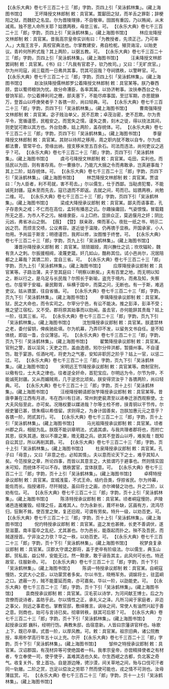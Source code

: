<!-- { "loadSidebar": true } -->
 【《永乐大典》卷七千三百二十三「郎」字韵，页四上引「吴泳鹤林集」。(藏上海图书馆)】 
　　王坏降授文林郎制
敕：具官某。鬻鄐田之狱，而羊舌之罪彰；辞梗阳之狱，而魏舒之名显。尔为晋陵理掾，不自敬审。囹圄有重囚，乃以贿闻，从末减焉。独不思人命所关耶？姑镌两秩，毋怠三省。可。
 【《永乐大典》卷七千三百二十三「郎」字韵，页四上引「吴泳鹤林集」。(藏上海图书馆)】 
　　林应龙降授文林郎制
敕：具官某。昔我高宗皇帝实训有曰：「为教授者，先须正己，乃可率人。」大哉王言乎，真校官典法也。尔掌教建安，弗自检柅。殖货诲淫，以贻吏议。青衿何所矜式哉？其上两阶，以弼五教。可。
 【《永乐大典》卷七千三百二十三「郎」字韵，页四上引「吴泳鹤林集」。(藏上海图书馆)】 
　　汪耒降授文林郎罢祠制
敕：具官某。《书》曰：「凡我有官君子，钦乃攸司。」又曰：「无旷庶官。」尔为州司寇，阅三载而一日弗共其事，罚其可逭哉？夺祠镌秩，以警畔官。可。
 【《永乐大典》卷七千三百二十三「郎」字韵，页四上引「吴泳鹤林集」。(藏上海图书馆)】 
　　赵汝扶降授儒林郎罗公着降授文林郎制
敕：具官某等。朕乃眷西顾，尝以蜀师粮饷为忧。故分命漕臣，各率其属，以协济軵事。汝扶奉西台之令，督饷军前，尔公着捧利司之檄，部夫塞下，不能尽瘁事国，至愆军期，亦思貔貅万，登首山以呼庚癸者乎？各镌一阶，尚曰轻典。可。
 【《永乐大典》卷七千三百二十三「郎」字韵，页四下引「吴泳鹤林集」。(藏上海图书馆)】 
　　曹南强降授文林郎制
敕：具官某。宓子贱治单父，民不忍欺；卓茂治密，吏不忍欺。尔为贵平令，宽循谨愿，民粗安之。而宽失之懦，谨失之畏，刻木之徒，得以挠法其间，则吏犹可欺以其方也。外台劾奏，姑上两阶，盖存统体。可。
 【《永乐大典》卷七千三百二十三「郎」字韵，页四下引「吴泳鹤林集」。(藏上海图书馆)】 
　　季鋆降授文林郎制
敕：具官某。其财以待邦之移用，周之职内犹不敢以自专。尔为成都法曹，管常平仓。旁缘出纳，擅支移米至五百余石。司法而违法，尚何吏议之逃乎？可。
 【《永乐大典》卷七千三百二十三「郎」字韵，页四下引「吴泳鹤林集」。(藏上海图书馆)】 
　　虞弓弓降授文林郎制
敕：具官某。屯田，实利也。而括民以为田，则有害存焉。尔一曹掾尔，乃能亢大捆之令而弗敢承，岂真避事哉？其上二阶，姑存统体。可。
 【《永乐大典》卷七千三百二十三「郎」字韵，页四下引「吴泳鹤林集」。(藏上海图书馆)】 
　　林芑降授文林郎制
敕：具官某。贾谊曰：「为人臣者，利不苟就，害不苟去。」尔以儒生，仕于西鄙。当鞑虏犯蜀，不能诚死封疆。寇未至而先去，寇已退而不即返。去就之间，苟而已。姑镌两秩，尚勉二维。可。
 【《永乐大典》卷七千三百二十三「郎」字韵，页四下引「吴泳鹤林集」。(藏上海图书馆)】 
　　梁成大降授承议郎制
敕：具官某。鄙夫而语事君，孔子存患失之戒；不仁而在高位，孟轲有播恶之讥。尔趣操庸回，气姿恨愎。冒载籍所无之恶，为市人不之污。梯缘隶臣，斗上□府。显排众正，莫逃偃月之奸；阴比元凶，弗省冰山之倒。 【蔇】  【暨】 朕亲政，俾而革心。夜批一纸之书，明示二凶之罚。而烦言交啧，公议弗容。遂近徙于温陵，仍再镌于显秩。开国承家，小人勿用。予尚监于斯言；明德谨罚，我邦以修，汝图惟于终誉。可。
 【《永乐大典》卷七千三百二十三「郎」字韵，页九上引「吴泳鹤林集」。(藏上海图书馆)】 
　　潘晋孙降授承义郎制
敕：具官某。琐琐姻娅，周兴膴仕之讥；坎坎辐轮，魏有贪人之刺。尔扳援相阀，凌蔑吏箴。奸几如山，酷称其位。试小邑尚尔，况居陪都之上幕哉？其镌二阶，宜自三省。可。
 【《永乐大典》卷七千三百二十三「郎」字韵，页九上引「吴泳鹤林集」。(藏上海图书馆)】 
　　应厚降授承议郎制
敕：具官某等。子路治蒲，夫子至其庭曰：「明察以断矣。」夫有百里之地，而无明以知之，断以行之，是乌足与长民哉？尔照长于新喻，盗充于境内，而弗及知，失察也。尔垕宰于安福，豪民黥胥，纵横于国中，而莫之问，无断也。有一于斯，难逃吏议。姑从镌罢，往自省循。可。
 【《永乐大典》卷七千三百二十三「郎」字韵，页九下引「吴泳鹤林集」。(藏上海图书馆)】 
　　李瑀降授承议郎制
敕：具官某。狱，民之大命也，而令实司之。尔宰分宁邑，有讼不能决。推之彭泽，彭泽不受；推之望江宿松，又不受。郡将原其始事而以劾闻。虽去官，亦何能辞其责哉？姑上一阶，往其三省。可。
 【《永乐大典》卷七千三百二十三「郎」字韵，页九下引「吴泳鹤林集」。(藏上海图书馆)】 
　　沈恕降授承议郎制
敕：具官某。朕遣禁林之老，委付留钥，俾疾驰赴填。尔为机幕，乃弄印不发，以留务文书自任。是不知体统，即兹一眚，合议薄惩。可。
 【《永乐大典》卷七千三百二十三「郎」字韵，页九下引「吴泳鹤林集」。(藏上海图书馆)】 
　　翟繁降授承议郎制
敕：具官某。官刑之警，首以淫风；天吏之罚，盖由逸德。矧尔分倅洪都，暂摄州事。不自谨饬，耽于宴游。任酒叱咤，将吏为之气塞，安知非职厉之阶乎？姑上一官，以惩二过。可。
 【《永乐大典》卷七千三百二十三「郎」字韵，页九下引「吴泳鹤林集」。(藏上海图书馆)】
　　宋明远王节降授承议郎制
敕：具官某等。商制官刑，以儆有位，士大夫之律也。往者逆全奸命，首犯宝应。尔明远为令，尔节为倅，不能诚死封疆。又从而媚贼焉，几于逆忠比顽矣。朕安得贷汝乎？各镌两阶，尚曰轻典。可。
 【《永乐大典》卷七千三百二十三「郎」字韵，页十上引「吴泳鹤林集」。(藏上海图书馆)】 
　　汪绶降授朝请郎张竽降授承议郎制
敕：具官某等。昔唐李兼在江西有月进，韦在西川有日进，常州刺吏裴肃至以进奉迁浙西观察使。士大夫风俗至此，亦可矣。况赂权要以媒进哉？尔等士检不修，挟青铜以干节传。尔绶吏饕已甚，馈朱榻以希借留。求则得之，为身计固善矣，岂朕加惠元元之意乎？各镌一阶，罔贰其行。可。
 【《永乐大典》卷七千三百二十三「郎」字韵，页十上引「吴泳鹤林集」。(藏上海图书馆)】 
　　马光祖降授承议郎制
敕：具官某。顷者州郡之兵，相挺为乱。朕既不能训章明法，式遏其虐。与我共理者郡将也，而拊亡其恩，驭失其道。致以不廪之粟，赡无籍之兵。欲其不登首山以呼，难矣哉！既知自讼其愆，所以再削其爵。可。
 【《永乐大典》卷七千三百二十三「郎」字韵，页十上引「吴泳鹤林集」。(藏上海图书馆)】 
　　杜泉降授承议郎制
敕：具官某。孔子曰「毋意」，又曰「非意之也，必知其情」。夫以意而论天下之士，难乎其知人矣。今范按泉之章，所论四事，而皆以其意言之，大抵谓巧于避事也。然则情实固未可知，而统体不可以不存。镌秩罢官，宜体朕意。可。
 【《永乐大典》卷七千三百二十三「郎」字韵，页十上引「吴泳鹤林集」。(藏上海图书馆)】 
　　卓樗特授承议郎制
敕：具官某。宜城浅蛮，不式王命。结约丑类，俘掠省民。尔为帅幕，能佐而长。指授诸将，尽歼贼徒。虽曰将士之画，亦尔裨替之功也。升之二阶，以劝有位。可。
 【《永乐大典》卷七千三百二十三「郎」字韵，页十上引「吴泳鹤林集」。(藏上海图书馆)】 
　　陈涤特授承议郎制
敕：具官某。顷者峒寇慢防，庐陵诸邑连被屠毁。经理之任，盖难其人。尔为永新长，葺坏补缺，区画有方，流鸿尽归，狂猘不耸。使百里之聚，复还旧观，可谓有劳矣。特升一级，以劝百吏。可。
 【《永乐大典》卷七千三百二十三「郎」字韵，页十上引「吴泳鹤林集」。(藏上海图书馆)】 
　　倪灼特授承议郎制
敕：具官某。盗之发也甚微，长吏不善调伏，遂至滋蔓。南丰蛮卒之乱纪，尤其甚也。尔为邑长，能亟起而扑之。殃不及吾民，而贼遂授首。宁非汝之力欤？华之一秩，以劝百吏。可。
 【《永乐大典》卷七千三百二十三「郎」字韵，页十下引「吴泳鹤林集」。(藏上海图书馆)】 
　　祝梦良复承议郎制
敕：具官某。汉郡太守谓之郡将，盖于吏卒有阶级法。尔以儒生，典玉山郡。贸私盐，益公帑，安能无过。然一黥隶，敢于诬告其主，此风何可长也。特还故官，往服新命。可。
 【《永乐大典》卷七千三百二十三「郎」字韵，页十下引「吴泳鹤林集」。(藏上海图书馆)】 
　　陈调一特授承议郎制
敕：具官某。自峒寇慢防，文武大小之臣，以功蒙赏者多矣。尔以书生，晓畅军务。调娱将士，驻蓝峒之口。遮蔽一方，贼不能蔓延而南，亦可嘉矣。华以一阶，以劭能吏。可。
 【《永乐大典》卷七千三百二十三「郎」字韵，页十下引「吴泳鹤林集」。(藏上海图书馆)】 
　　袁商授承议郎制
敕：具官某。汉毛苌以诗学，为河间献王博士。后之为宫僚而说诗者，盖昉乎此。尔以情性之正，承礼义之泽。凡所习闻于家庭者，非迩之事父，则远之事君也。掌教官邸，敷绎雅言。讽咏之间，常使人有油然兴起于善之意。则商也，始可与言诗已矣。彻章转秩，朕其可后邪？可。
 【《永乐大典》卷七千三百二十三「郎」字韵，页十下引「吴泳鹤林集」。(藏上海图书馆)】 
　　力起授承议郎
巍科，经明行饬。典教朱邸，齿宿意新。人皆曰宗藩讲官样也。咏歌上下，既已卒章。式晋一阶，以厚风教。可。敕：具官某。祖宗旧典，诸公院教授，率用朴学高行年五十以上充。尔开
 【《永乐大典》卷七千三百二十三「郎」字韵，页十下引「吴泳鹤林集」。(藏上海图书馆)】 
　　邹仲之特授承议郎制
敕：具官某。汉诏郡国，有茂材异等可使绝国者一科。我孝宗皇帝，亦尝精择使者之有材者，专立奉使一司，使乎使乎，盖难其选也久矣。尔生西岷之古都，负北客之奇气。收复关外，曾上首功。自是游边陲，骋沙漠，间关草地之间，殆与口伐可汗者同一轨辙。二阶之赏，岂足以偿汝之劳耶？然而使可能也，戎之情不可测也。汝毋薄兹赏。可。
 【《永乐大典》卷七千三百二十三「郎」字韵，页十一上引「吴泳鹤林集」。(藏上海图书馆)】 

